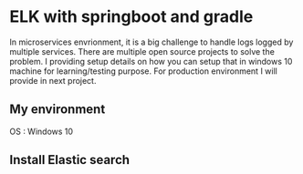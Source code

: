 # ELK with springboot and gradle
In microservices envrionment, it is a big challenge to handle logs logged by multiple services. There are multiple open source projects to solve the problem. I providing setup details on how you can setup that in windows 10 machine for learning/testing purpose. For production environment I will provide in next project.

## My environment
OS : Windows 10

## Install Elastic search
